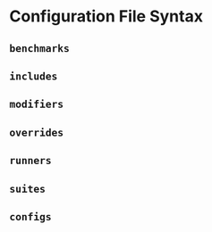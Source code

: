 # Configuration File Syntax

## `benchmarks`

## `includes`

## `modifiers`

## `overrides`

## `runners`

## `suites`

## `configs`